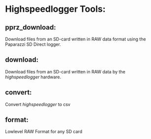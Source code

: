 Highspeedlogger Tools:
=====================

pprz_download:
-------------

Download files from an SD-card written in RAW data format using the Paparazzi SD Direct logger.

download:
--------

Download files from an SD-card written in RAW data by the *highspeedlogger* hardware.

convert:
-------

Convert *highspeedlogger* to csv


format:
------

Lowlevel RAW Format for any SD card
